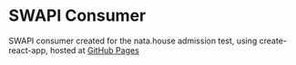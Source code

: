 # SWAPI Consumer
SWAPI consumer created for the nata.house admission test, using create-react-app, hosted at [GitHub Pages](https://vihainen.github.io/swapi_test/)
